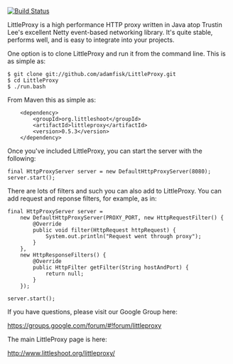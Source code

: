 [![Build Status](https://travis-ci.org/adamfisk/LittleProxy.png?branch=master)](https://travis-ci.org/adamfisk/LittleProxy)

LittleProxy is a high performance HTTP proxy written in Java atop Trustin Lee's excellent Netty event-based networking library. It's quite stable, performs well, and is easy to integrate into your projects. 

One option is to clone LittleProxy and run it from the command line. This is as simple as:

```
$ git clone git://github.com/adamfisk/LittleProxy.git
$ cd LittleProxy
$ ./run.bash
```

From Maven this as simple as:

```
    <dependency>
        <groupId>org.littleshoot</groupId>
        <artifactId>littleproxy</artifactId>
        <version>0.5.3</version>
    </dependency>
```

Once you've included LittleProxy, you can start the server with the following:

```
final HttpProxyServer server = new DefaultHttpProxyServer(8080);
server.start();
```

There are lots of filters and such you can also add to LittleProxy. You can add request and reponse filters, for example, as in:

```
final HttpProxyServer server = 
    new DefaultHttpProxyServer(PROXY_PORT, new HttpRequestFilter() {
        @Override
        public void filter(HttpRequest httpRequest) {
            System.out.println("Request went through proxy");
        }
    },
    new HttpResponseFilters() {
        @Override
        public HttpFilter getFilter(String hostAndPort) {
            return null;
        }
    });

server.start();
```

If you have questions, please visit our Google Group here:

https://groups.google.com/forum/#!forum/littleproxy

The main LittleProxy page is here:

http://www.littleshoot.org/littleproxy/
